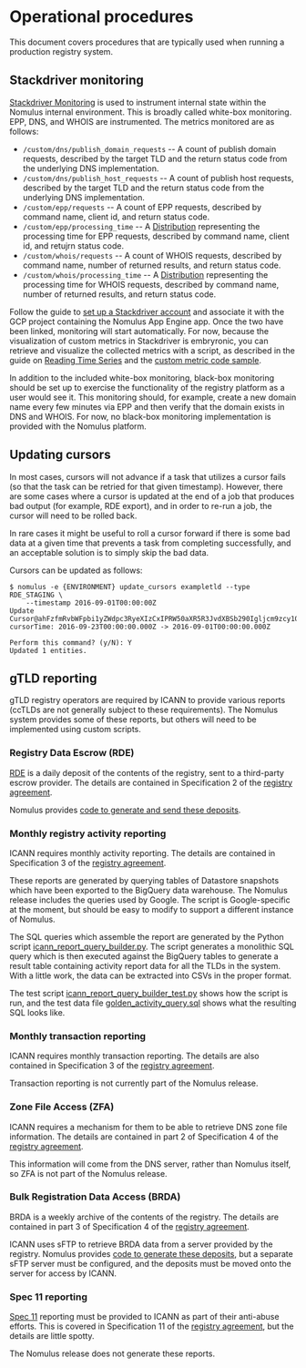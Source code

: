 # Operational procedures

This document covers procedures that are typically used when running a
production registry system.

## Stackdriver monitoring

[Stackdriver Monitoring](https://cloud.google.com/monitoring/docs/) is used to
instrument internal state within the Nomulus internal environment. This is
broadly called white-box monitoring. EPP, DNS, and WHOIS are instrumented. The
metrics monitored are as follows:

*   `/custom/dns/publish_domain_requests` -- A count of publish domain requests,
    described by the target TLD and the return status code from the underlying
    DNS implementation.
*   `/custom/dns/publish_host_requests` -- A count of publish host requests,
    described by the target TLD and the return status code from the underlying
    DNS implementation.
*   `/custom/epp/requests` -- A count of EPP requests, described by command
    name, client id, and return status code.
*   `/custom/epp/processing_time` -- A [Distribution][distribution] representing
    the processing time for EPP requests, described by command name, client id,
    and retujrn status code.
*   `/custom/whois/requests` -- A count of WHOIS requests, described by command
    name, number of returned results, and return status code.
*   `/custom/whois/processing_time` -- A [Distribution][distribution]
    representing the processing time for WHOIS requests, described by command
    name, number of returned results, and return status code.

Follow the guide to [set up a Stackdriver
account](https://cloud.google.com/monitoring/accounts/guide) and associate it
with the GCP project containing the Nomulus App Engine app. Once the two have
been linked, monitoring will start automatically. For now, because the
visualization of custom metrics in Stackdriver is embryronic, you can retrieve
and visualize the collected metrics with a script, as described in the guide on
[Reading Time
Series](https://cloud.google.com/monitoring/custom-metrics/reading-metrics) and
the [custom metric code
sample](https://github.com/GoogleCloudPlatform/python-docs-samples/blob/master/monitoring/api/v3/custom_metric.py).

In addition to the included white-box monitoring, black-box monitoring should be
set up to exercise the functionality of the registry platform as a user would
see it. This monitoring should, for example, create a new domain name every few
minutes via EPP and then verify that the domain exists in DNS and WHOIS. For
now, no black-box monitoring implementation is provided with the Nomulus
platform.

## Updating cursors

In most cases, cursors will not advance if a task that utilizes a cursor fails
(so that the task can be retried for that given timestamp). However, there are
some cases where a cursor is updated at the end of a job that produces bad
output (for example, RDE export), and in order to re-run a job, the cursor will
need to be rolled back.

In rare cases it might be useful to roll a cursor forward if there is some bad
data at a given time that prevents a task from completing successfully, and an
acceptable solution is to simply skip the bad data.

Cursors can be updated as follows:

```shell
$ nomulus -e {ENVIRONMENT} update_cursors exampletld --type RDE_STAGING \
    --timestamp 2016-09-01T00:00:00Z
Update Cursor@ahFzfmRvbWFpbi1yZWdpc3RyeXIzCxIPRW50aXR5R3JvdXBSb290Igljcm9zcy10bGQMCxIIUmVnaXN0cnkiB3lvdXR1YmUM_RDE_STAGING
cursorTime: 2016-09-23T00:00:00.000Z -> 2016-09-01T00:00:00.000Z

Perform this command? (y/N): Y
Updated 1 entities.
```

## gTLD reporting

gTLD registry operators are required by ICANN to provide various reports (ccTLDs
are not generally subject to these requirements). The Nomulus system provides
some of these reports, but others will need to be implemented using custom
scripts.

### Registry Data Escrow (RDE)

[RDE](https://newgtlds.icann.org/en/applicants/data-escrow) is a daily deposit
of the contents of the registry, sent to a third-party escrow provider. The
details are contained in Specification 2 of the [registry
agreement][registry-agreement].

Nomulus provides [code to generate and send these
deposits](./operational-procedures/rde-deposits.md).

### Monthly registry activity reporting

ICANN requires monthly activity reporting. The details are contained in
Specification 3 of the [registry agreement][registry-agreement].

These reports are generated by querying tables of Datastore snapshots which have
been exported to the BigQuery data warehouse. The Nomulus release includes the
queries used by Google. The script is Google-specific at the moment, but should
be easy to modify to support a different instance of Nomulus.

The SQL queries which assemble the report are generated by the Python script
[icann_report_query_builder.py](https://github.com/google/nomulus/blob/master/python/google/registry/reporting/icann_report_query_builder.py).
The script generates a monolithic SQL query which is then executed against the
BigQuery tables to generate a result table containing activity report data for
all the TLDs in the system. With a little work, the data can be extracted into
CSVs in the proper format.

The test script
[icann_report_query_builder_test.py](https://github.com/google/nomulus/blob/master/python/google/registry/reporting/icann_report_query_builder_test.py)
shows how the script is run, and the test data file
[golden_activity_query.sql](https://github.com/google/nomulus/blob/master/python/google/registry/reporting/testdata/golden_activity_query.sql)
shows what the resulting SQL looks like.

### Monthly transaction reporting

ICANN requires monthly transaction reporting. The details are also contained in
Specification 3 of the [registry agreement][registry-agreement].

Transaction reporting is not currently part of the Nomulus release.

### Zone File Access (ZFA)

ICANN requires a mechanism for them to be able to retrieve DNS zone file
information. The details are contained in part 2 of Specification 4 of the
[registry agreement][registry-agreement].

This information will come from the DNS server, rather than Nomulus itself, so
ZFA is not part of the Nomulus release.

### Bulk Registration Data Access (BRDA)

BRDA is a weekly archive of the contents of the registry. The details are
contained in part 3 of Specification 4 of the [registry
agreement][registry-agreement].

ICANN uses sFTP to retrieve BRDA data from a server provided by the registry.
Nomulus provides [code to generate these
deposits](./operational-procedures/brda-deposits.md), but a separate sFTP server
must be configured, and the deposits must be moved onto the server for access by
ICANN.

### Spec 11 reporting

[Spec 11][spec-11] reporting must be provided to ICANN as part of their
anti-abuse efforts. This is covered in Specification 11 of the
[registry agreement][registry-agreement], but the details are little spotty.

The Nomulus release does not generate these reports.

[distribution]: https://cloud.google.com/monitoring/api/ref_v3/rest/v3/TypedValue#Distribution
[registry-agreement]: https://newgtlds.icann.org/sites/default/files/agreements/agreement-approved-09jan14-en.pdf
[spec-11]: https://newgtlds.icann.org/en/applicants/agb/base-agreement-specs-pic-faqs
